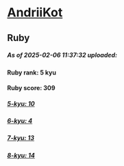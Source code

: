 # [AndriiKot](https://www.codewars.com/users/AndriiKot) 
## Ruby

##### As of 2025-02-06 11:37:32 uploaded:

#### Ruby rank: 5 kyu

#### Ruby score: 309

##### [5-kyu: 10](https://github.com/AndriiKot/Ruby__CodeWars/tree/main/kyu-5)

##### [6-kyu: 4](https://github.com/AndriiKot/Ruby__CodeWars/tree/main/kyu-6)

##### [7-kyu: 13](https://github.com/AndriiKot/Ruby__CodeWars/tree/main/kyu-7)

##### [8-kyu: 14](https://github.com/AndriiKot/Ruby__CodeWars/tree/main/kyu-8)

